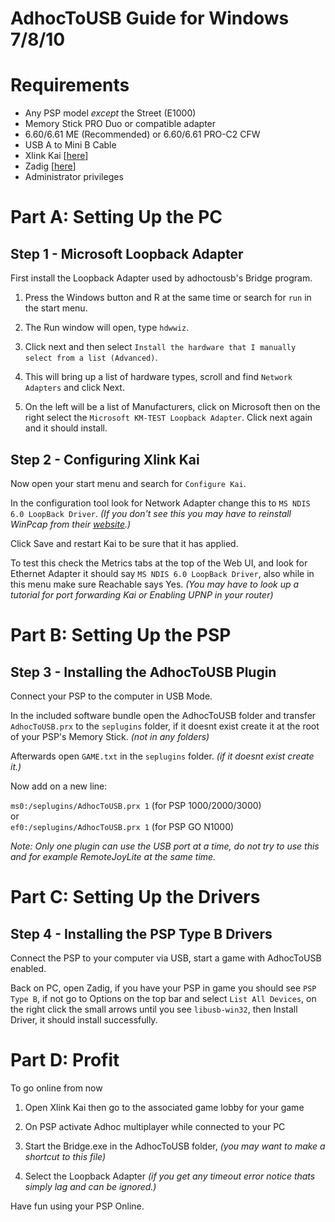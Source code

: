 AdhocToUSB Guide for Windows 7/8/10
====================================

# Requirements

- Any PSP model *except* the Street (E1000)
- Memory Stick PRO Duo or compatible adapter
- 6.60/6.61 ME (Recommended) or 6.60/6.61 PRO-C2 CFW
- USB A to Mini B Cable
- Xlink Kai [[here](https://www.teamxlink.co.uk/)]
- Zadig [[here](https://https://zadig.akeo.ie/)]
- Administrator privileges

# Part A: Setting Up the PC

## Step 1 - Microsoft Loopback Adapter
First install the Loopback Adapter used by adhoctousb's Bridge program.

  1. Press the Windows button and R at the same time or search for `run` in the start menu.
  
  2. The Run window will open, type `hdwwiz`. 
 
  3. Click next and then select `Install the hardware that I manually select from a list (Advanced)`.

  4. This will bring up a list of hardware types, scroll and find `Network Adapters` and click Next.

  5. On the left will be a list of Manufacturers, click on Microsoft then on the right select the `Microsoft KM-TEST Loopback Adapter`. Click next again and it should install.

## Step 2 - Configuring Xlink Kai

Now open your start menu and search for `Configure Kai`.
  
In the configuration tool look for Network Adapter change this to `MS NDIS 6.0 LoopBack Driver`. *(If you don't see this you may have to reinstall WinPcap from their [website](https://www.winpcap.org/install/default.htm).)*  

Click Save and restart Kai to be sure that it has applied.

To test this check the Metrics tabs at the top of the Web UI, and look for Ethernet Adapter it should say `MS NDIS 6.0 LoopBack Driver`, also while in this menu make sure Reachable says Yes. *(You may have to look up a tutorial for port forwarding Kai or Enabling UPNP in your router)*

# Part B: Setting Up the PSP

## Step 3 - Installing the AdhocToUSB Plugin

Connect your PSP to the computer in USB Mode.

In the included software bundle open the AdhocToUSB folder and transfer `AdhocToUSB.prx` to the `seplugins` folder, if it doesnt exist create it at the root of your PSP's Memory Stick. *(not in any folders)*  

Afterwards open `GAME.txt` in the `seplugins` folder. *(if it doesnt exist create it.)*  

Now add on a new line:  

`ms0:/seplugins/AdhocToUSB.prx 1` (for PSP 1000/2000/3000)  
or  
`ef0:/seplugins/AdhocToUSB.prx 1` (for PSP GO N1000)

*Note: Only one plugin can use the USB port at a time, do not try to use this and for example RemoteJoyLite at the same time.*

# Part C: Setting Up the Drivers

## Step 4 - Installing the PSP Type B Drivers

Connect the PSP to your computer via USB, start a game with AdhocToUSB enabled.

Back on PC, open Zadig, if you have your PSP in game you should see `PSP Type B`, if not go to Options on the top bar and select `List All Devices`, on the right click the small arrows until you see `libusb-win32`, then Install Driver, it should install successfully.

# Part D: Profit

To go online from now

1. Open Xlink Kai then go to the associated game lobby for your game

2. On PSP activate Adhoc multiplayer while connected to your PC 

3. Start the Bridge.exe in the AdhocToUSB folder, *(you may want to make a shortcut to this file)* 

4. Select the Loopback Adapter *(if you get any timeout error notice thats simply lag and can be ignored.)*

Have fun using your PSP Online.
